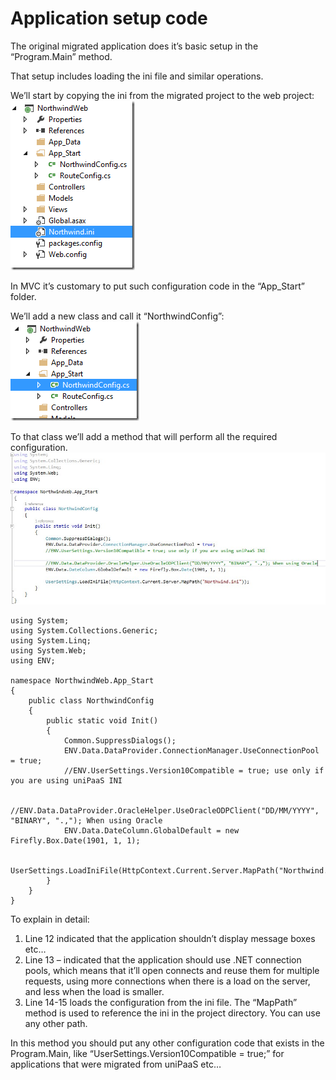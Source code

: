 ﻿# Application setup code

The original migrated application does it’s basic setup in the “Program.Main” method.

That setup includes loading the ini file and similar operations.

We’ll start by copying the ini from the migrated project to the web project:  
![](Solution_explorer_northwind2.png)  

In MVC it’s customary to put such configuration code in the “App_Start” folder.

We’ll add a new class and call it “NorthwindConfig”:  
![](Solution_explorer_northwind3.png)   

To that class we’ll add a method that will perform all the required configuration.  
![](App_start.jpg)  

```csdiff
using System;
using System.Collections.Generic;
using System.Linq;
using System.Web;
using ENV;

namespace NorthwindWeb.App_Start
{
    public class NorthwindConfig
    {
        public static void Init()
        {
            Common.SuppressDialogs();
            ENV.Data.DataProvider.ConnectionManager.UseConnectionPool = true;
            //ENV.UserSettings.Version10Compatible = true; use only if you are using uniPaaS INI 

            //ENV.Data.DataProvider.OracleHelper.UseOracleODPClient("DD/MM/YYYY", "BINARY", ".,"); When using Oracle
            ENV.Data.DateColumn.GlobalDefault = new Firefly.Box.Date(1901, 1, 1);

            UserSettings.LoadIniFile(HttpContext.Current.Server.MapPath("Northwind.ini"));
        }
    }
}
```

To explain in detail:

1. Line 12 indicated that the application shouldn’t display message boxes etc…
2. Line 13 – indicated that the application should use .NET connection pools, which means that it’ll open connects and reuse them for multiple requests, using more connections when there is a load on the server, and less when the load is smaller.
3. Line 14-15 loads the configuration from the ini file. The “MapPath” method is used to reference the ini in the project directory. You can use any other path.

In this method you should put any other configuration code that exists in the Program.Main, like “UserSettings.Version10Compatible = true;” for applications that were migrated from uniPaaS etc…
